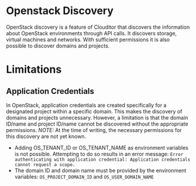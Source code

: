 # Openstack Discovery
OpenStack discovery is a feature of Clouditor that discovers the information about OpenStack environments through API calls. It discovers storage, virtual machines and networks. With sufficient permissions it is also possible to discover domains and projects. 

# Limitations
## Application Credentials
In OpenStack, application credentials are created specifically for a designated project within a specific domain. This makes the discovery of domains and projects unnecessary. However, a limitation is that the domain ID/name and project ID/name cannot be discovered without the appropriate permissions. 
*NOTE:* At the time of writing, the necessary permissions for this discovery are not yet known. 

- Adding OS_TENANT_ID or OS_TENANT_NAME as environment variables is not possible. Attempting to do so results in an error message:
`Error authenticating with application credential: Application credentials cannot request a scope.`
- The domain ID and domain name must be provided by the environment variables: `OS_PROJECT_DOMAIN_ID` and `OS_USER_DOMAIN_NAME`